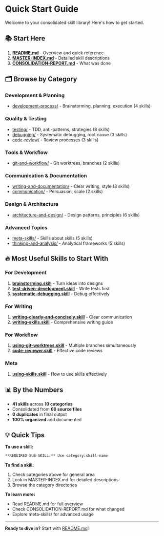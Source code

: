 # Quick Start Guide

Welcome to your consolidated skill library! Here's how to get started.

## 📚 Start Here

1. **[README.md](computer:///mnt/user-data/outputs/README.md)** - Overview and quick reference
2. **[MASTER-INDEX.md](computer:///mnt/user-data/outputs/MASTER-INDEX.md)** - Detailed skill descriptions
3. **[CONSOLIDATION-REPORT.md](computer:///mnt/user-data/outputs/CONSOLIDATION-REPORT.md)** - What was done

## 🗂️ Browse by Category

### Development & Planning
- [development-process/](computer:///mnt/user-data/outputs/development-process/) - Brainstorming, planning, execution (4 skills)

### Quality & Testing  
- [testing/](computer:///mnt/user-data/outputs/testing/) - TDD, anti-patterns, strategies (8 skills)
- [debugging/](computer:///mnt/user-data/outputs/debugging/) - Systematic debugging, root cause (3 skills)
- [code-review/](computer:///mnt/user-data/outputs/code-review/) - Review processes (3 skills)

### Tools & Workflow
- [git-and-workflow/](computer:///mnt/user-data/outputs/git-and-workflow/) - Git worktrees, branches (2 skills)

### Communication & Documentation
- [writing-and-documentation/](computer:///mnt/user-data/outputs/writing-and-documentation/) - Clear writing, style (3 skills)
- [communication/](computer:///mnt/user-data/outputs/communication/) - Persuasion, scale (2 skills)

### Design & Architecture
- [architecture-and-design/](computer:///mnt/user-data/outputs/architecture-and-design/) - Design patterns, principles (6 skills)

### Advanced Topics
- [meta-skills/](computer:///mnt/user-data/outputs/meta-skills/) - Skills about skills (5 skills)
- [thinking-and-analysis/](computer:///mnt/user-data/outputs/thinking-and-analysis/) - Analytical frameworks (5 skills)

## 🔥 Most Useful Skills to Start With

### For Development
1. **[brainstorming.skill](computer:///mnt/user-data/outputs/development-process/brainstorming.skill)** - Turn ideas into designs
2. **[test-driven-development.skill](computer:///mnt/user-data/outputs/testing/test-driven-development.skill)** - Write tests first
3. **[systematic-debugging.skill](computer:///mnt/user-data/outputs/debugging/systematic-debugging.skill)** - Debug effectively

### For Writing
1. **[writing-clearly-and-concisely.skill](computer:///mnt/user-data/outputs/writing-and-documentation/writing-clearly-and-concisely.skill)** - Clear communication
2. **[writing-skills.skill](computer:///mnt/user-data/outputs/writing-and-documentation/writing-skills.skill)** - Comprehensive writing guide

### For Workflow
1. **[using-git-worktrees.skill](computer:///mnt/user-data/outputs/git-and-workflow/using-git-worktrees.skill)** - Multiple branches simultaneously
2. **[code-reviewer.skill](computer:///mnt/user-data/outputs/code-review/code-reviewer.skill)** - Effective code reviews

### Meta
1. **[using-skills.skill](computer:///mnt/user-data/outputs/meta-skills/using-skills.skill)** - How to use skills effectively

## 📊 By the Numbers

- **41 skills** across **10 categories**
- Consolidated from **69 source files**
- **0 duplicates** in final output
- **100% organized** and documented

## 💡 Quick Tips

**To use a skill:**
```markdown
**REQUIRED SUB-SKILL:** Use category:skill-name
```

**To find a skill:**
1. Check categories above for general area
2. Look in MASTER-INDEX.md for detailed descriptions
3. Browse the category directories

**To learn more:**
- Read README.md for full overview
- Check CONSOLIDATION-REPORT.md for what changed
- Explore meta-skills/ for advanced usage

---

**Ready to dive in?** Start with [README.md](computer:///mnt/user-data/outputs/README.md)!
